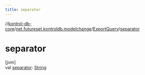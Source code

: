 ```yaml
---
title: separator
---
```

//[kontrol-db-core](../../../index.html)/[net.futureset.kontroldb.modelchange](../index.html)/[ExportQuery](index.html)/[separator](separator.html)



# separator



[jvm]\
val [separator](separator.html): [String](https://kotlinlang.org/api/latest/jvm/stdlib/kotlin/-string/index.html)




